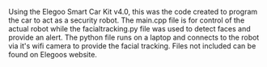 Using the Elegoo Smart Car Kit v4.0, this was the code created to program the car to act as a security robot. The main.cpp file is for control of the actual robot
while the facialtracking.py file was used to detect faces and provide an alert. The python file runs on a laptop and connects to the robot via it's wifi camera to 
provide the facial tracking. Files not included can be found on Elegoos website.
